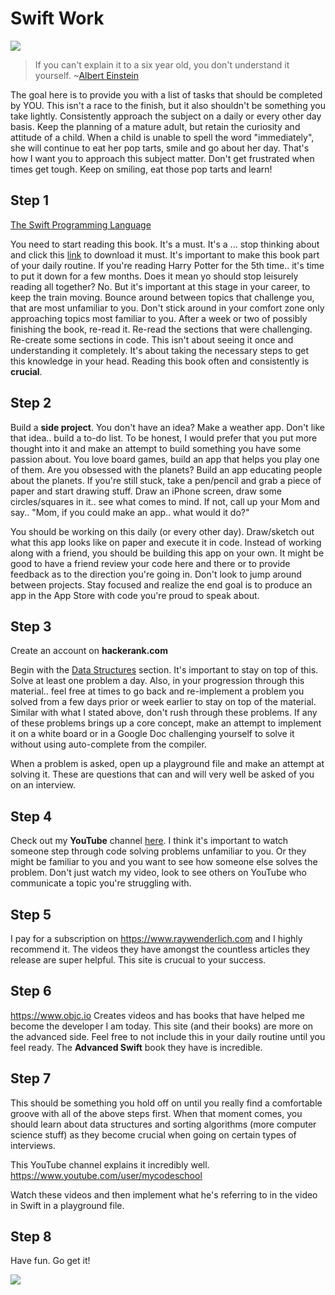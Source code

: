 # Swift Work

![](http://i.imgur.com/wrx4QKN.jpg?1)

> If you can't explain it to a six year old, you don't understand it yourself.   ~[Albert Einstein](https://en.wikipedia.org/wiki/Albert_Einstein)

The goal here is to provide you with a list of tasks that should be completed by YOU. This isn't a race to the finish, but it also shouldn't be something you take lightly. Consistently approach the subject on a daily or every other day basis. Keep the planning of a mature adult, but retain the curiosity and attitude of a child. When a child is unable to spell the word "immediately", she will continue to eat her pop tarts, smile and go about her day. That's how I want you to approach this subject matter. Don't get frustrated when times get tough. Keep on smiling, eat those pop tarts and learn!

## Step 1

[The Swift Programming Language](https://itunes.apple.com/us/book/the-swift-programming-language-swift-3-0-1/id881256329?mt=11)

You need to start reading this book. It's a must. It's a ... stop thinking about and click this [link](https://itunes.apple.com/us/book/the-swift-programming-language-swift-3-0-1/id881256329?mt=11) to download it must. It's important to make this book part of your daily routine. If you're reading Harry Potter for the 5th time.. it's time to put it down for a few months. Does it mean yo should stop leisurely reading all together? No. But it's important at this stage in your career, to keep the train moving. Bounce around between topics that challenge you, that are most unfamiliar to you. Don't stick around in your comfort zone only approaching topics most familiar to you. After a week or two of possibly finishing the book, re-read it. Re-read the sections that were challenging. Re-create some sections in code. This isn't about seeing it once and understanding it completely. It's about taking the necessary steps to get this knowledge in your head. Reading this book often and consistently is **crucial**.

## Step 2

Build a **side project**. You don't have an idea? Make a weather app. Don't like that idea.. build a to-do list. To be honest, I would prefer that you put more thought into it and make an attempt to build something you have some passion about. You love board games, build an app that helps you play one of them. Are you obsessed with the planets? Build an app educating people about the planets. If you're still stuck, take a pen/pencil and grab a piece of paper and start drawing stuff. Draw an iPhone screen, draw some circles/squares in it.. see what comes to mind. If not, call up your Mom and say.. "Mom, if you could make an app.. what would it do?"  

You should be working on this daily (or every other day). Draw/sketch out what this app looks like on paper and execute it in code. Instead of working along with a friend, you should be building this app on your own. It might be good to have a friend review your code here and there or to provide feedback as to the direction you're going in. Don't look to jump around between projects. Stay focused and realize the end goal is to produce an app in the App Store with code you're proud to speak about.

## Step 3

Create an account on **hackerank.com**

Begin with the [Data Structures](https://www.hackerrank.com/domains/data-structures/arrays) section. It's important to stay on top of this. Solve at least one problem a day. Also, in your progression through this material.. feel free at times to go back and re-implement a problem you solved from a few days prior or week earlier to stay on top of the material. Similar with what I stated above, don't rush through these problems. If any of these problems brings up a core concept, make an attempt to implement it on a white board or in a Google Doc challenging yourself to solve it without using auto-complete from the compiler.

When a problem is asked, open up a playground file and make an attempt at solving it. These are questions that can and will very well be asked of you on an interview.


## Step 4  

Check out my **YouTube** channel [here](https://www.youtube.com/channel/UC4PxbUhXl1W9AjphmCx06vg). I think it's important to watch someone step through code solving problems unfamiliar to you. Or they might be familiar to you and you want to see how someone else solves the problem. Don't just watch my video, look to see others on YouTube who communicate a topic you're struggling with.

## Step 5

I pay for a subscription on https://www.raywenderlich.com and I highly recommend it. The videos they have amongst the countless articles they release are super helpful. This site is crucual to your success.

## Step 6

https://www.objc.io Creates videos and has books that have helped me become the developer I am today. This site (and their books) are more on the advanced side. Feel free to not include this in your daily routine until you feel ready. The **Advanced Swift** book they have is incredible.

## Step 7

This should be something you hold off on until you really find a comfortable groove with all of the above steps first. When that moment comes, you should learn about data structures and sorting algorithms (more computer science stuff) as they become crucial when going on certain types of interviews.

This YouTube channel explains it incredibly well. https://www.youtube.com/user/mycodeschool

Watch these videos and then implement what he's referring to in the video in Swift in a playground file.

## Step 8

Have fun. Go get it!

![](http://i.imgur.com/EgtNhMY.jpg?1)
